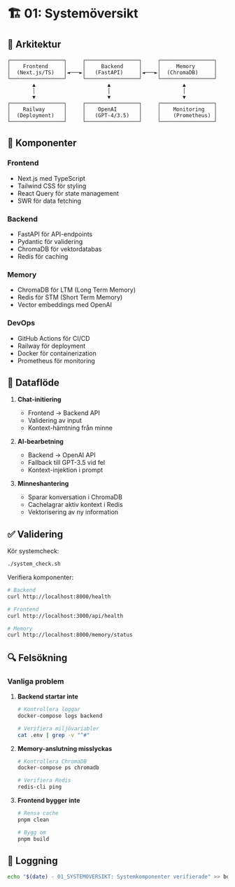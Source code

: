 # 🏗️ 01: Systemöversikt

## 📐 Arkitektur

```
┌─────────────────┐     ┌─────────────────┐     ┌─────────────────┐
│    Frontend     │     │     Backend     │     │     Memory      │
│  (Next.js/TS)   │◄───►│   (FastAPI)     │◄───►│  (ChromaDB)     │
└─────────────────┘     └─────────────────┘     └─────────────────┘
        ▲                       ▲                       ▲
        │                       │                       │
        ▼                       ▼                       ▼
┌─────────────────┐     ┌─────────────────┐     ┌─────────────────┐
│    Railway      │     │    OpenAI       │     │    Monitoring   │
│  (Deployment)   │     │   (GPT-4/3.5)   │     │    (Prometheus) │
└─────────────────┘     └─────────────────┘     └─────────────────┘
```

## 🧩 Komponenter

### Frontend
- Next.js med TypeScript
- Tailwind CSS för styling
- React Query för state management
- SWR för data fetching

### Backend
- FastAPI för API-endpoints
- Pydantic för validering
- ChromaDB för vektordatabas
- Redis för caching

### Memory
- ChromaDB för LTM (Long Term Memory)
- Redis för STM (Short Term Memory)
- Vector embeddings med OpenAI

### DevOps
- GitHub Actions för CI/CD
- Railway för deployment
- Docker för containerization
- Prometheus för monitoring

## 🔄 Dataflöde

1. **Chat-initiering**
   - Frontend → Backend API
   - Validering av input
   - Kontext-hämtning från minne

2. **AI-bearbetning**
   - Backend → OpenAI API
   - Fallback till GPT-3.5 vid fel
   - Kontext-injektion i prompt

3. **Minneshantering**
   - Sparar konversation i ChromaDB
   - Cachelagrar aktiv kontext i Redis
   - Vektorisering av ny information

## ✅ Validering

Kör systemcheck:
```bash
./system_check.sh
```

Verifiera komponenter:
```bash
# Backend
curl http://localhost:8000/health

# Frontend
curl http://localhost:3000/api/health

# Memory
curl http://localhost:8000/memory/status
```

## 🔍 Felsökning

### Vanliga problem

1. **Backend startar inte**
   ```bash
   # Kontrollera loggar
   docker-compose logs backend
   
   # Verifiera miljövariabler
   cat .env | grep -v "^#"
   ```

2. **Memory-anslutning misslyckas**
   ```bash
   # Kontrollera ChromaDB
   docker-compose ps chromadb
   
   # Verifiera Redis
   redis-cli ping
   ```

3. **Frontend bygger inte**
   ```bash
   # Rensa cache
   pnpm clean
   
   # Bygg om
   pnpm build
   ```

## 📝 Loggning

```bash
echo "$(date) - 01_SYSTEMÖVERSIKT: Systemkomponenter verifierade" >> bootstrap_status.log
```
